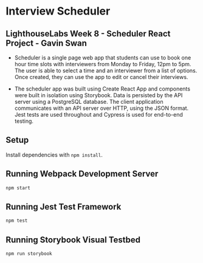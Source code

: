 # Interview Scheduler

## LighthouseLabs Week 8 - Scheduler React Project - Gavin Swan

- Scheduler is a single page web app that students can use to book one hour time slots with interviewers from Monday to Friday, 12pm to 5pm.  The user is able to select a time and an interviewer from a list of options. Once created, they can use the app to edit or cancel their interviews.

- The scheduler app was built using Create React App and components were built in isolation using Storybook. Data is persisted by the API server using a PostgreSQL database. The client application communicates with an API server over HTTP, using the JSON format. Jest tests are used throughout and Cypress is used for end-to-end testing.

## Setup

Install dependencies with `npm install`.

## Running Webpack Development Server

```sh
npm start
```

## Running Jest Test Framework

```sh
npm test
```

## Running Storybook Visual Testbed

```sh
npm run storybook
```
